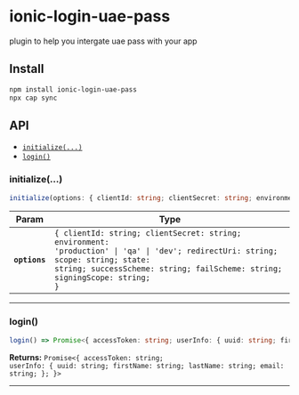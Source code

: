 # ionic-login-uae-pass

plugin to help you intergate uae pass with your app

## Install

```bash
npm install ionic-login-uae-pass
npx cap sync
```

## API

<docgen-index>

* [`initialize(...)`](#initialize)
* [`login()`](#login)

</docgen-index>

<docgen-api>
<!--Update the source file JSDoc comments and rerun docgen to update the docs below-->

### initialize(...)

```typescript
initialize(options: { clientId: string; clientSecret: string; environment: 'production' | 'qa' | 'dev'; redirectUri: string; scope: string; state: string; successScheme: string; failScheme: string; signingScope: string; }) => Promise<void>
```

| Param         | Type                                                                                                                                                                                                                     |
| ------------- | ------------------------------------------------------------------------------------------------------------------------------------------------------------------------------------------------------------------------ |
| **`options`** | <code>{ clientId: string; clientSecret: string; environment: 'production' \| 'qa' \| 'dev'; redirectUri: string; scope: string; state: string; successScheme: string; failScheme: string; signingScope: string; }</code> |

--------------------


### login()

```typescript
login() => Promise<{ accessToken: string; userInfo: { uuid: string; firstName: string; lastName: string; email: string; }; }>
```

**Returns:** <code>Promise&lt;{ accessToken: string; userInfo: { uuid: string; firstName: string; lastName: string; email: string; }; }&gt;</code>

--------------------

</docgen-api>

